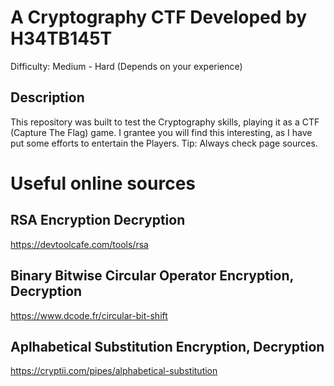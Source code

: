 # A Cryptography CTF Developed by H34TB145T
Difficulty: Medium - Hard (Depends on your experience) 

## Description
This repository was built to test the Cryptography skills, playing it as a CTF (Capture The Flag) game.
I grantee you will find this interesting, as I have put some efforts to entertain the Players.
Tip: Always check page sources.

# Useful online sources
## RSA Encryption Decryption
https://devtoolcafe.com/tools/rsa

## Binary Bitwise Circular Operator Encryption, Decryption
https://www.dcode.fr/circular-bit-shift

## Aplhabetical Substitution Encryption, Decryption
https://cryptii.com/pipes/alphabetical-substitution
